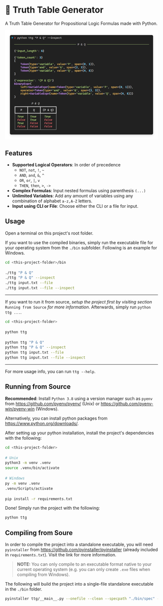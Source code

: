 # 🟰 Truth Table Generator

A Truth Table Generator for Propositional Logic Formulas made with Python.

<div align="center">
	<img width="640" src="./imgs/p_and_q.png" alt="Truth Table Generator">
</div>

## Features

- **Supported Logical Operators**: In order of precedence 
	- `NOT`, `not`, `!`, `~`
	- `AND`, `and`, `&`, `^`
	- `OR`, `or`, `|`, `v`
	- `THEN`, `then`, `>`, `->`
- **Complex Formulas**: Input nested formulas using parenthesis `(...)` 
- **Unlimited Variables**: Add any amount of variables using any combination of alphabet `a-z,A-Z` letters.
- **Input using CLI or File**: Choose either the CLI or a file for input.

## Usage

Open a terminal on this project's root folder.

If you want to use the compiled binaries, simply run the executable file for your operating system from the `./bin` subfolder. Following is an example for Windows.

```sh
cd <this-project-folder>/bin

./ttg "P & Q" 
./ttg "P & Q" --inspect
./ttg input.txt --file
./ttg input.txt --file --inspect
```

---

If you want to run it from source, *setup the project first by visiting section* `Running from Source` *for more information*. Afterwards, simply run `python ttg ...`.

```sh
cd <this-project-folder>

python ttg 

python ttg "P & Q" 
python ttg "P & Q" --inspect
python ttg input.txt --file
python ttg input.txt --file --inspect
```

---

For more usage info, you can run `ttg --help`.

## Running from Source

**Recommended**: Install `Python 3.8` using a version manager such as `pyenv` from https://github.com/pyenv/pyenv/ (Unix) or https://github.com/pyenv-win/pyenv-win (Windows).

Alternatively, you can install python packages from https://www.python.org/downloads/.

After setting up your python installation, install the project's dependencies with the following:

```sh
cd <this-project-folder>

# Unix
python3 -m venv .venv
source .venv/bin/activate

# Windows
py -m venv .venv
.venv/Scripts/activate

pip install -r requirements.txt
```

Done! Simply run the project with the following:

```sh
python ttg
```

## Compiling from Soure

In order to compile the project into a standalone executable, you will need `pyinstaller` from https://github.com/pyinstaller/pyinstaller (already included in `requirements.txt`). Visit the link for more information.

> **NOTE:** You can only compile to an executable format native to your current operating system (e.g. you can only create `.exe` files when compiling from Windows).

The following will build the project into a single-file standalone executable in the `./bin` folder.

```sh
pyinstaller ttg/__main__.py --onefile --clean --specpath "./bin/spec" --distpath "./bin" --workpath "./bin/build" --name "ttg"
```